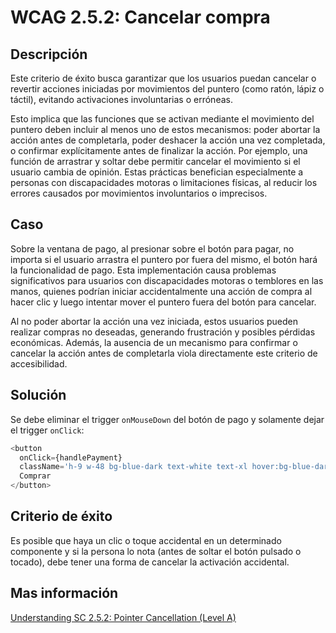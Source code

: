 # WCAG 2.5.2: Cancelar compra

## Descripción

Este criterio de éxito busca garantizar que los usuarios puedan cancelar o revertir acciones iniciadas por movimientos del puntero (como ratón, lápiz o táctil), evitando activaciones involuntarias o erróneas.

Esto implica que las funciones que se activan mediante el movimiento del puntero deben incluir al menos uno de estos mecanismos: poder abortar la acción antes de completarla, poder deshacer la acción una vez completada, o confirmar explícitamente antes de finalizar la acción. Por ejemplo, una función de arrastrar y soltar debe permitir cancelar el movimiento si el usuario cambia de opinión. Estas prácticas benefician especialmente a personas con discapacidades motoras o limitaciones físicas, al reducir los errores causados por movimientos involuntarios o imprecisos.

## Caso

Sobre la ventana de pago, al presionar sobre el botón para pagar, no importa si el usuario arrastra el puntero por fuera del mismo, el botón hará la funcionalidad de pago. Esta implementación causa problemas significativos para usuarios con discapacidades motoras o temblores en las manos, quienes podrían iniciar accidentalmente una acción de compra al hacer clic y luego intentar mover el puntero fuera del botón para cancelar.

Al no poder abortar la acción una vez iniciada, estos usuarios pueden realizar compras no deseadas, generando frustración y posibles pérdidas económicas. Además, la ausencia de un mecanismo para confirmar o cancelar la acción antes de completarla viola directamente este criterio de accesibilidad.

## Solución

Se debe eliminar el trigger `onMouseDown` del botón de pago y solamente dejar el trigger `onClick`:

```javascript
<button
  onClick={handlePayment}
  className='h-9 w-48 bg-blue-dark text-white text-xl hover:bg-blue-darkest'>
  Comprar
</button>
```

## Criterio de éxito

Es posible que haya un clic o toque accidental en un determinado componente y si la persona lo nota (antes de soltar el botón pulsado o tocado), debe tener una forma de cancelar la activación accidental.

## Mas información

[Understanding SC 2.5.2: Pointer Cancellation (Level A)](https://www.w3.org/WAI/WCAG22/Understanding/pointer-cancellation)
